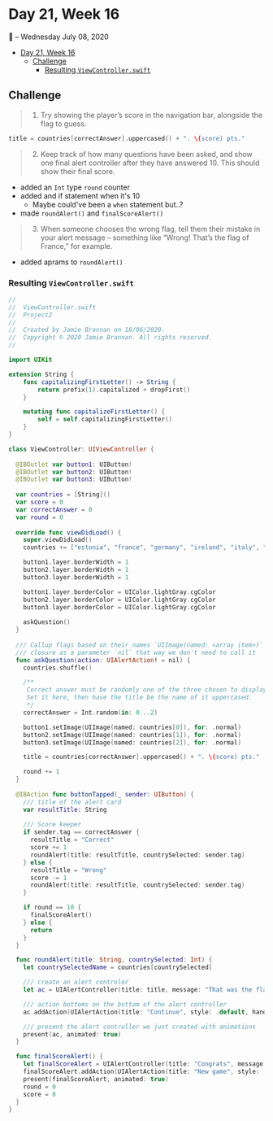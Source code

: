 # Day 21, Week 16
:calendar: – Wednesday July 08, 2020

- [Day 21, Week 16](#day-21-week-16)
  - [Challenge](#challenge)
    - [Resulting `ViewController.swift`](#resulting-viewcontrollerswift)
## Challenge

>1) Try showing the player’s score in the navigation bar, alongside the flag to guess.

```swift
title = countries[correctAnswer].uppercased() + ". \(score) pts."
```

>2) Keep track of how many questions have been asked, and show one final alert controller after they have answered 10. This should show their final score.

* added an `Int` type `round` counter
* added and if statement when it's 10
    * Maybe could've been a `when` statement but..?
* made `roundAlert()` and `finalScoreAlert()`

>3) When someone chooses the wrong flag, tell them their mistake in your alert message – something like “Wrong! That’s the flag of France,” for example.

* added aprams to `roundAlert()`

### Resulting `ViewController.swift`

```swift
//
//  ViewController.swift
//  Project2
//
//  Created by Jamie Brannan on 18/06/2020.
//  Copyright © 2020 Jamie Brannan. All rights reserved.
//

import UIKit

extension String {
    func capitalizingFirstLetter() -> String {
        return prefix(1).capitalized + dropFirst()
    }

    mutating func capitalizeFirstLetter() {
        self = self.capitalizingFirstLetter()
    }
}

class ViewController: UIViewController {
  
  @IBOutlet var button1: UIButton!
  @IBOutlet var button2: UIButton!
  @IBOutlet var button3: UIButton!
  
  var countries = [String]()
  var score = 0
  var correctAnswer = 0
  var round = 0
  
  override func viewDidLoad() {
    super.viewDidLoad()
    countries += ["estonia", "france", "germany", "ireland", "italy", "monaco", "nigeria", "poland", "russia", "spain", "uk", "us"]

    button1.layer.borderWidth = 1
    button2.layer.borderWidth = 1
    button3.layer.borderWidth = 1

    button1.layer.borderColor = UIColor.lightGray.cgColor
    button2.layer.borderColor = UIColor.lightGray.cgColor
    button3.layer.borderColor = UIColor.lightGray.cgColor
    
    askQuestion()
  }
  
  /// Callup flags based on their names `UIImage(named: <array item>)`
  /// closure as a parameter `nil` that way we don't need to call it
  func askQuestion(action: UIAlertAction! = nil) {
    countries.shuffle()

    /**
     Correct answer must be randomly one of the three chosen to display
     Set it here, then have the title be the name of it uppercased.
     */
    correctAnswer = Int.random(in: 0...2)

    button1.setImage(UIImage(named: countries[0]), for: .normal)
    button2.setImage(UIImage(named: countries[1]), for: .normal)
    button3.setImage(UIImage(named: countries[2]), for: .normal)

    title = countries[correctAnswer].uppercased() + ". \(score) pts."

    round += 1
  }
  
  @IBAction func buttonTapped(_ sender: UIButton) {
    /// title of the alert card
    var resultTitle: String
    
    /// Score keeper
    if sender.tag == correctAnswer {
      resultTitle = "Correct"
      score += 1
      roundAlert(title: resultTitle, countrySelected: sender.tag)
    } else {
      resultTitle = "Wrong"
      score -= 1
      roundAlert(title: resultTitle, countrySelected: sender.tag)
    }

    if round == 10 {
      finalScoreAlert()
    } else {
      return
    }
  }

  func roundAlert(title: String, countrySelected: Int) {
    let countrySelectedName = countries[countrySelected]

    /// create an alert controler
    let ac = UIAlertController(title: title, message: "That was the flag of \(countrySelectedName.capitalizingFirstLetter()). Your round \(round) score is \(score)", preferredStyle: .alert)

    /// action bottoms on the bottom of the alert controller
    ac.addAction(UIAlertAction(title: "Continue", style: .default, handler: askQuestion))

    /// present the alert controller we just created with animations
    present(ac, animated: true)
  }

  func finalScoreAlert() {
    let finalScoreAlert = UIAlertController(title: "Congrats", message: "You've reached round \(round) of 10. Your final score is \(score)", preferredStyle: .alert)
    finalScoreAlert.addAction(UIAlertAction(title: "New game", style: .default, handler: askQuestion))
    present(finalScoreAlert, animated: true)
    round = 0
    score = 0
  }
}
```